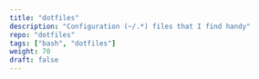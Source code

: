 ```yaml
---
title: "dotfiles"
description: "Configuration (~/.*) files that I find handy"
repo: "dotfiles"
tags: ["bash", "dotfiles"]
weight: 70
draft: false
---
```


